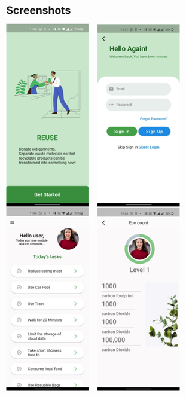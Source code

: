 # Screenshots


<img src="Picture1.jpg" width="220"  >       <img src="Picture2.jpg" width="220" hspace="20">
<img src="Picture3.jpg" width="220" >       <img src="Picture4.jpg" width="220" hspace="20">
